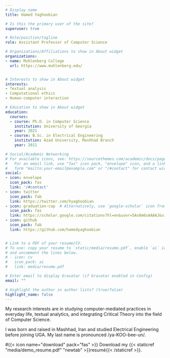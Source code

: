 ```yaml
---
# Display name
title: Hamed Yaghoobian

# Is this the primary user of the site?
superuser: true

# Role/position/tagline
role: Assistant Professor of Computer Science

# Organizations/Affiliations to show in About widget
organizations:
- name: Muhlenberg College
  url: https://www.muhlenberg.edu/


# Interests to show in About widget
interests:
- Textual analysis
- Computational ethics
- Human-computer interaction

# Education to show in About widget
education:
  courses:
  - course: Ph.D. in Computer Science
    institution: University of Georgia
    year: 2021
  - course: B.Sc. in Electrical Engineering
    institution: Azad University, Mashhad Branch
    year: 2011

# Social/Academic Networking
# For available icons, see: https://sourcethemes.com/academic/docs/page-builder/#icons
#   For an email link, use "fas" icon pack, "envelope" icon, and a link in the
#   form "mailto:your-email@example.com" or "/#contact" for contact widget.
social:
- icon: envelope
  icon_pack: fas
  link: '/#contact'
- icon: twitter
  icon_pack: fab
  link: https://twitter.com/hyaghoobian
- icon: graduation-cap  # Alternatively, use `google-scholar` icon from `ai` icon pack
  icon_pack: fas
  link: https://scholar.google.com/citations?hl=en&user=5Ax8m6sAAAAJ&view_op=list_works&sortby=pubdate
- icon: github
  icon_pack: fab
  link: https://github.com/hamedyaghoobian


# Link to a PDF of your resume/CV.
# To use: copy your resume to `static/media/resume.pdf`, enable `ai` icons in `params.toml`, 
# and uncomment the lines below.
# - icon: cv
#   icon_pack: ai
#   link: media/resume.pdf

# Enter email to display Gravatar (if Gravatar enabled in Config)
email: ""

# Highlight the author in author lists? (true/false)
highlight_name: false
---
```

My research interests are in studying computer-mediated practices in everyday life, textual analytics, and integrating Critical Theory into the field of Computer Science.

I was born and raised in Mashhad, Iran and studied Electrical Engineering before joining UGA. My last name is pronounced /ya-KOO-bee-un/. 

#{{< icon name="download" pack="fas" >}} Download my {{< staticref "media/demo_resume.pdf" "newtab" >}}resumé{{< /staticref >}}.
